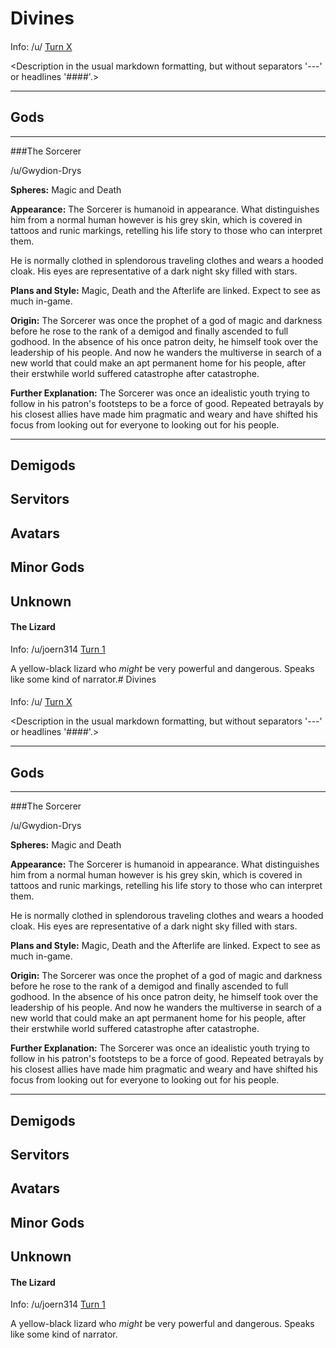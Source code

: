 # Divines


#### <Name of Entry>

Info: /u/<your name> [Turn X](<link to relevant comment>)

<Description in the usual markdown formatting, but without separators '---' or headlines '####'.>

---


## Gods

---

###The Sorcerer

/u/Gwydion-Drys

**Spheres:** Magic and Death

**Appearance:** The Sorcerer is humanoid in appearance. What distinguishes him from a normal human however is his grey skin, which is covered in tattoos and runic markings, retelling his life story to those who can interpret them.

He is normally clothed in splendorous traveling clothes and wears a hooded cloak. His eyes are representative of a dark night sky filled with stars.

**Plans and Style:** Magic, Death and the Afterlife are linked. Expect to see as much in-game.

**Origin:** The Sorcerer was once the prophet of a god of magic and darkness before he rose to the rank of a demigod and finally ascended to full godhood. In the absence of his once patron deity, he himself took over the leadership of his people. And now he wanders the multiverse in search of a new world that could make an apt permanent home for his people, after their erstwhile world suffered catastrophe after catastrophe.

**Further Explanation:** The Sorcerer was once an idealistic youth trying to follow in his patron's footsteps to be a force of good. Repeated betrayals by his closest allies have made him pragmatic and weary and have shifted his focus from looking out for everyone to looking out for his people.

---

## Demigods

## Servitors

## Avatars

## Minor Gods

## Unknown

#### The Lizard

Info: /u/joern314 [Turn 1]()

A yellow-black lizard who *might* be very powerful and dangerous. Speaks like some kind of narrator.# Divines


#### <Name of Entry>

Info: /u/<your name> [Turn X](<link to relevant comment>)

<Description in the usual markdown formatting, but without separators '---' or headlines '####'.>

---


## Gods

---

###The Sorcerer

/u/Gwydion-Drys

**Spheres:** Magic and Death

**Appearance:** The Sorcerer is humanoid in appearance. What distinguishes him from a normal human however is his grey skin, which is covered in tattoos and runic markings, retelling his life story to those who can interpret them.

He is normally clothed in splendorous traveling clothes and wears a hooded cloak. His eyes are representative of a dark night sky filled with stars.

**Plans and Style:** Magic, Death and the Afterlife are linked. Expect to see as much in-game.

**Origin:** The Sorcerer was once the prophet of a god of magic and darkness before he rose to the rank of a demigod and finally ascended to full godhood. In the absence of his once patron deity, he himself took over the leadership of his people. And now he wanders the multiverse in search of a new world that could make an apt permanent home for his people, after their erstwhile world suffered catastrophe after catastrophe.

**Further Explanation:** The Sorcerer was once an idealistic youth trying to follow in his patron's footsteps to be a force of good. Repeated betrayals by his closest allies have made him pragmatic and weary and have shifted his focus from looking out for everyone to looking out for his people.

---

## Demigods

## Servitors

## Avatars

## Minor Gods

## Unknown

#### The Lizard

Info: /u/joern314 [Turn 1]()

A yellow-black lizard who *might* be very powerful and dangerous. Speaks like some kind of narrator.